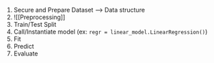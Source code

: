1. Secure and Prepare Dataset --> Data structure
2. ![[Preprocessing]]
3. Train/Test Split
4. Call/Instantiate model (ex: `regr = linear_model.LinearRegression()`)
5. Fit
6. Predict
7. Evaluate